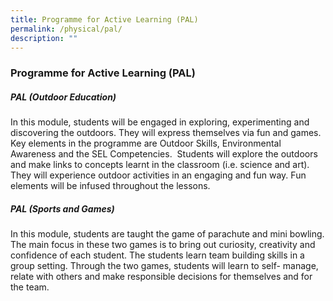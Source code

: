 ```yaml
---
title: Programme for Active Learning (PAL)
permalink: /physical/pal/
description: ""
---
```

### **Programme for Active Learning (PAL)**

##### **PAL (Outdoor Education)**
In this module, students will be engaged in exploring, experimenting and discovering the outdoors. They will express themselves via fun and games. Key elements in the programme are Outdoor Skills, Environmental Awareness and the SEL Competencies.  Students will explore the outdoors and make links to concepts learnt in the classroom (i.e. science and art). They will experience outdoor activities in an engaging and fun way. Fun elements will be infused throughout the lessons.

##### **PAL (Sports and Games)**
In this module, students are taught the game of parachute and mini bowling. The main focus in these two games is to bring out curiosity, creativity and confidence of each student. The students learn team building skills in a group setting. Through the two games, students will learn to self- manage, relate with others and make responsible decisions for themselves and for the team.